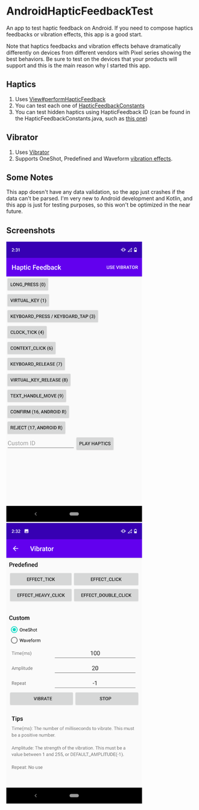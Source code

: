# AndroidHapticFeedbackTest
An app to test haptic feedback on Android. If you need to compose haptics feedbacks or vibration effects, this app is a good start.

Note that haptics feedbacks and vibration effects behave dramatically differently on devices from different vendors with Pixel series showing the best behaviors. Be sure to test on the devices that your products will support and this is the main reason why I started this app.

## Haptics

1. Uses [View#performHapticFeedback](https://developer.android.com/reference/android/view/View#performHapticFeedback(int))
2. You can test each one of [HapticFeedbackConstants](https://developer.android.com/reference/android/view/HapticFeedbackConstants)
3. You can test hidden haptics using HapticFeedback ID (can be found in the HapticFeedbackConstants.java, such as [this one](https://cs.android.com/android/platform/superproject/+/master:frameworks/base/core/java/android/view/HapticFeedbackConstants.java))

## Vibrator
1. Uses [Vibrator](https://developer.android.com/reference/android/os/Vibrator)
2. Supports OneShot, Predefined and Waveform [vibration effects](https://developer.android.com/reference/android/os/VibrationEffect).

## Some Notes
This app doesn't have any data validation, so the app just crashes if the data can't be parsed. I'm very new to Android development and Kotlin, and this app is just for testing purposes, so this won't be optimized in the near future.


## Screenshots
<img src="https://raw.githubusercontent.com/PBBB/AndroidHapticFeedbackTest/master/readme/Haptics.png" width="360">   <img src="https://raw.githubusercontent.com/PBBB/AndroidHapticFeedbackTest/master/readme/Vibrator.png" width="360">
